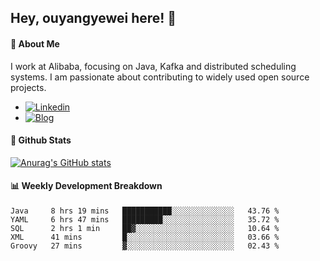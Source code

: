 ## Hey, ouyangyewei here! :wave:

#### :rocket: About Me
I work at Alibaba, focusing on Java, Kafka and distributed scheduling systems. I am passionate about contributing to widely used open source projects.

- [![Linkedin](https://img.shields.io/badge/LinkedIn-ouyangyewei-blue)](https://www.linkedin.com/in/ouyangyewei/)
- [![Blog](https://img.shields.io/badge/Blog-yeweiouyang-orange)](https://blog.csdn.net/yeweiouyang)

#### :star2: Github Stats
[![Anurag's GitHub stats](https://github-readme-stats.vercel.app/api?username=ouyangyewei&show_icons=true&cache_seconds=3600&theme=tokyonight)](https://github.com/anuraghazra/github-readme-stats)

#### :bar_chart: Weekly Development Breakdown
<!--START_SECTION:waka-->
```text
Java     8 hrs 19 mins   ███████████░░░░░░░░░░░░░░   43.76 % 
YAML     6 hrs 47 mins   █████████░░░░░░░░░░░░░░░░   35.72 % 
SQL      2 hrs 1 min     ██▓░░░░░░░░░░░░░░░░░░░░░░   10.64 % 
XML      41 mins         █░░░░░░░░░░░░░░░░░░░░░░░░   03.66 % 
Groovy   27 mins         ▓░░░░░░░░░░░░░░░░░░░░░░░░   02.43 % 
```
<!--END_SECTION:waka-->
